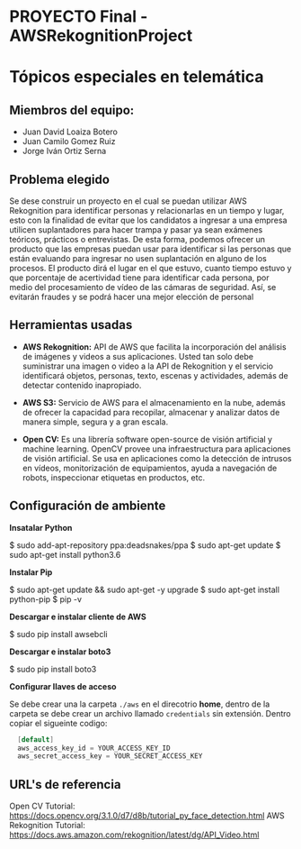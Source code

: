 # PROYECTO Final - AWSRekognitionProject  <h1>
# Tópicos especiales en telemática <h2>

## Miembros del equipo:
* Juan David Loaiza Botero
* Juan Camilo Gomez Ruiz
* Jorge Iván Ortiz Serna

## Problema elegido
Se dese construir un proyecto en el cual se puedan utilizar AWS Rekognition para identificar personas y relacionarlas en un tiempo y lugar, esto con la finalidad de evitar que los candidatos a ingresar a una empresa utilicen suplantadores para hacer trampa y pasar ya sean exámenes teóricos, prácticos o entrevistas. De esta forma, podemos ofrecer un producto que las empresas puedan usar para identificar si las personas que están evaluando para ingresar no usen suplantación en alguno de los procesos. El producto dirá el lugar en el que estuvo, cuanto tiempo estuvo y que porcentaje de acertividad tiene para identificar cada persona, por medio del procesamiento de vídeo de las cámaras de seguridad. Así, se evitarán fraudes y se podrá hacer una mejor elección de personal

## Herramientas usadas

* __AWS Rekognition:__ API de AWS que facilita la incorporación del análisis de imágenes y videos a sus aplicaciones. Usted tan solo debe suministrar una imagen o video a la API de Rekognition y el servicio identificará objetos, personas, texto, escenas y actividades, además de detectar contenido inapropiado.

* __AWS S3:__ Servicio de AWS para el almacenamiento en la nube, además de ofrecer la capacidad para recopilar, almacenar y analizar datos de manera simple, segura y a gran escala.

* __Open CV:__ Es una librería software open-source de visión artificial y machine learning. OpenCV provee una infraestructura para aplicaciones de visión artificial. Se usa en aplicaciones como la detección de intrusos en vídeos, monitorización de equipamientos, ayuda a navegación de robots, inspeccionar etiquetas en productos, etc.

## Configuración de ambiente

__Insatalar Python__

  $ sudo add-apt-repository ppa:deadsnakes/ppa
  $ sudo apt-get update
  $ sudo apt-get install python3.6

__Instalar Pip__

  $ sudo apt-get update && sudo apt-get -y upgrade
  $ sudo apt-get install python-pip
  $ pip -v

__Descargar e instalar cliente de AWS__

  $ sudo pip install awsebcli

__Descargar e instalar boto3__

  $ sudo pip install boto3

__Configurar llaves de acceso__

Se debe crear una la carpeta `./aws` en el direcotrio __home__, dentro de la carpeta se debe crear un archivo llamado `credentials` sin extensión. Dentro copiar el sigueinte codigo:

```java
  [default]
  aws_access_key_id = YOUR_ACCESS_KEY_ID
  aws_secret_access_key = YOUR_SECRET_ACCESS_KEY
```
 
 ## URL's de referencia

 Open CV Tutorial: https://docs.opencv.org/3.1.0/d7/d8b/tutorial_py_face_detection.html
 AWS Rekognition Tutorial: https://docs.aws.amazon.com/rekognition/latest/dg/API_Video.html

